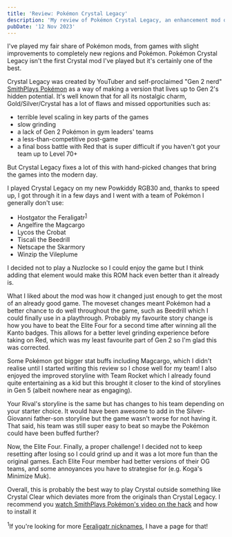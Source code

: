 ```yaml
---
title: 'Review: Pokémon Crystal Legacy'
description: 'My review of Pokémon Crystal Legacy, an enhancement mod of Pokémon Crystal with lots of new additions.'
pubDate: '12 Nov 2023'
---
```


I've played my fair share of Pokémon mods, from games with slight improvements to completely new regions and Pokémon. Pokémon Crystal Legacy isn't the first Crystal mod I've played but it's certainly one of the best.

Crystal Legacy was created by YouTuber and self-proclaimed "Gen 2 nerd" [SmithPlays Pokémon](https://www.youtube.com/channel/UCzSgKn6BC9uYD89Hfut3sBg) as a way of making a version that lives up to Gen 2's hidden potential. It's well known that for all its nostalgic charm, Gold/Silver/Crystal has a lot of flaws and missed opportunities such as:

* terrible level scaling in key parts of the games
* slow grinding
* a lack of Gen 2 Pokémon in gym leaders' teams
* a less-than-competitive post-game
* a final boss battle with Red that is super difficult if you haven't got your team up to Level 70+

But Crystal Legacy fixes a lot of this with hand-picked changes that bring the games into the modern day.

I played Crystal Legacy on my new Powkiddy RGB30 and, thanks to speed up, I got through it in a few days and I went with a team of Pokémon I generally don't use:

* Hostgator the Feraligatr<sup><a href="#ref-1">1</a></sup>
* Angelfire the Magcargo
* Lycos the Crobat
* Tiscali the Beedrill
* Netscape the Skarmory
* Winzip the Vileplume

I decided not to play a Nuzlocke so I could enjoy the game but I think adding that element would make this ROM hack even better than it already is.

What I liked about the mod was how it changed just enough to get the most of an already good game. The moveset changes meant Pokémon had a better chance to do well throughout the game, such as Beedrill which I could finally use in a playthrough. Probably my favourite story change is how you have to beat the Elite Four for a second time after winning all the Kanto badges. This allows for a better level grinding experience before taking on Red, which was my least favourite part of Gen 2 so I'm glad this was corrected.

Some Pokémon got bigger stat buffs including Magcargo, which I didn't realise until I started writing this review so I chose well for my team! I also enjoyed the improved storyline with Team Rocket which I already found quite entertaining as a kid but this brought it closer to the kind of storylines in Gen 5 (albeit nowhere near as engaging).

Your Rival's storyline is the same but has changes to his team depending on your starter choice. It would have been awesome to add in the Silver-Giovanni father-son storyline but the game wasn't worse for not having it. That said, his team was still super easy to beat so maybe the Pokémon could have been buffed further?

Now, the Elite Four. Finally, a proper challenge! I decided not to keep resetting after losing so I could grind up and it was a lot more fun than the original games. Each Elite Four member had better versions of their OG teams, and some annoyances you have to strategise for (e.g. Koga's Minimize Muk).

Overall, this is probably the best way to play Crystal outside something like Crystal Clear which deviates more from the originals than Crystal Legacy. I recommend you [watch SmithPlays Pokémon's video on the hack](https://www.youtube.com/watch?v=oeJBVY3z_uE) and how to install it

<sup id="ref-1">1</sup>If you're looking for more [Feraligatr nicknames](/nicknames/feraligatr/), I have a page for that!